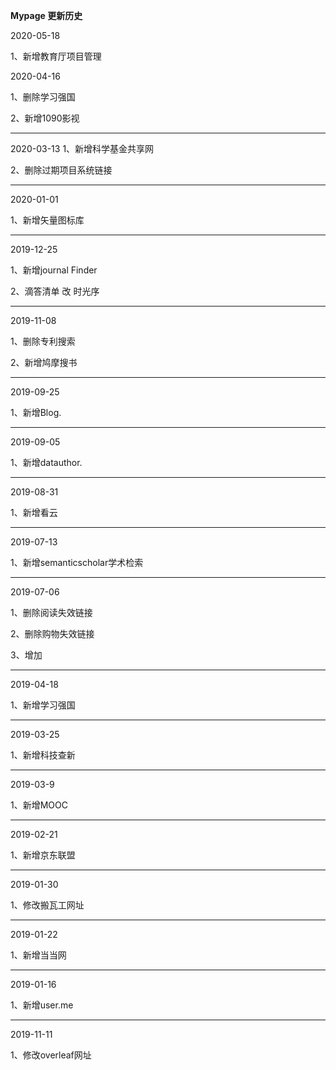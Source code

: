 **Mypage 更新历史**


2020-05-18

1、新增教育厅项目管理




2020-04-16

1、删除学习强国

2、新增1090影视


---

2020-03-13
1、新增科学基金共享网

2、删除过期项目系统链接

---

2020-01-01

1、新增矢量图标库

---

2019-12-25

1、新增journal Finder

2、滴答清单 改 时光序


---

2019-11-08

1、删除专利搜索

2、新增鸠摩搜书

---

2019-09-25

1、新增Blog.



---

2019-09-05

1、新增datauthor.



---

2019-08-31

1、新增看云

---

2019-07-13

1、新增semanticscholar学术检索

---

2019-07-06

1、删除阅读失效链接

2、删除购物失效链接

3、增加

---

2019-04-18

1、新增学习强国

---

2019-03-25

1、新增科技查新

---

2019-03-9

1、新增MOOC

---

2019-02-21

1、新增京东联盟

---

2019-01-30

1、修改搬瓦工网址

---

2019-01-22

1、新增当当网

---

2019-01-16

1、新增user.me

---

2019-11-11

1、修改overleaf网址



